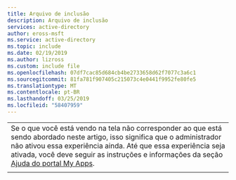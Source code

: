 ```yaml
---
title: Arquivo de inclusão
description: Arquivo de inclusão
services: active-directory
author: eross-msft
ms.service: active-directory
ms.topic: include
ms.date: 02/19/2019
ms.author: lizross
ms.custom: include file
ms.openlocfilehash: 07df7cac85d684cb4be2733658d62f7077c3a6c1
ms.sourcegitcommit: 81fa781f907405c215073c4e0441f9952fe80fe5
ms.translationtype: MT
ms.contentlocale: pt-BR
ms.lasthandoff: 03/25/2019
ms.locfileid: "58407959"
---
```

| |
|--|
|Se o que você está vendo na tela não corresponder ao que está sendo abordado neste artigo, isso significa que o administrador não ativou essa experiência ainda. Até que essa experiência seja ativada, você deve seguir as instruções e informações da seção [Ajuda do portal My Apps](https://docs.microsoft.com/azure/active-directory/user-help/my-apps-portal-end-user-overview).|
| |

